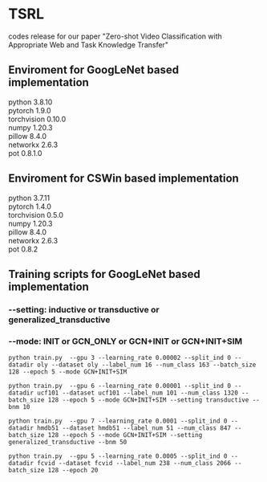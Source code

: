 # TSRL
codes release for our paper "Zero-shot Video Classification with Appropriate Web and Task Knowledge Transfer"


## Enviroment for GoogLeNet based implementation
python 3.8.10<br />
pytorch 1.9.0<br />
torchvision 0.10.0<br />
numpy 1.20.3<br />
pillow 8.4.0<br />
networkx 2.6.3<br />
pot 0.8.1.0<br />

## Enviroment for CSWin based implementation
python 3.7.11<br />
pytorch 1.4.0<br />
torchvision 0.5.0<br />
numpy 1.20.3<br />
pillow 8.4.0<br />
networkx 2.6.3<br />
pot 0.8.2<br />



## Training scripts for GoogLeNet based implementation
### --setting: inductive or transductive or generalized_transductive
### --mode: INIT or GCN_ONLY or GCN+INIT or GCN+INIT+SIM
```
python train.py  --gpu 3 --learning_rate 0.00002 --split_ind 0 --datadir oly --dataset oly --label_num 16 --num_class 163 --batch_size 128 --epoch 5 --mode GCN+INIT+SIM
```
```
python train.py  --gpu 6 --learning_rate 0.00001 --split_ind 0 --datadir ucf101 --dataset ucf101 --label_num 101 --num_class 1320 --batch_size 128 --epoch 5 --mode GCN+INIT+SIM --setting transductive --bnm 10
```
```
python train.py  --gpu 7 --learning_rate 0.0001 --split_ind 0 --datadir hmdb51 --dataset hmdb51 --label_num 51 --num_class 847 --batch_size 128 --epoch 5 --mode GCN+INIT+SIM --setting generalized_transductive --bnm 50
```
```
python train.py  --gpu 5 --learning_rate 0.0005 --split_ind 0 --datadir fcvid --dataset fcvid --label_num 238 --num_class 2066 --batch_size 128 --epoch 20
```
